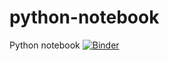 # python-notebook
Python notebook
[![Binder](https://mybinder.org/badge_logo.svg)](https://mybinder.org/v2/gh/agopez97/python-notebook/HEAD)
